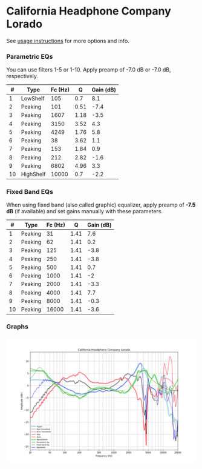 # California Headphone Company Lorado
See [usage instructions](https://github.com/jaakkopasanen/AutoEq#usage) for more options and info.

### Parametric EQs
You can use filters 1-5 or 1-10. Apply preamp of -7.0 dB or -7.0 dB, respectively.

|   # | Type      |   Fc (Hz) |    Q |   Gain (dB) |
|-----|-----------|-----------|------|-------------|
|   1 | LowShelf  |       105 | 0.7  |         8.1 |
|   2 | Peaking   |       101 | 0.51 |        -7.4 |
|   3 | Peaking   |      1607 | 1.18 |        -3.5 |
|   4 | Peaking   |      3150 | 3.52 |         4.3 |
|   5 | Peaking   |      4249 | 1.76 |         5.8 |
|   6 | Peaking   |        38 | 3.62 |         1.1 |
|   7 | Peaking   |       153 | 1.84 |         0.9 |
|   8 | Peaking   |       212 | 2.82 |        -1.6 |
|   9 | Peaking   |      6802 | 4.96 |         3.3 |
|  10 | HighShelf |     10000 | 0.7  |        -2.2 |

### Fixed Band EQs
When using fixed band (also called graphic) equalizer, apply preamp of **-7.5 dB** (if available) and set gains manually with these parameters.

|   # | Type    |   Fc (Hz) |    Q |   Gain (dB) |
|-----|---------|-----------|------|-------------|
|   1 | Peaking |        31 | 1.41 |         7.6 |
|   2 | Peaking |        62 | 1.41 |         0.2 |
|   3 | Peaking |       125 | 1.41 |        -3.8 |
|   4 | Peaking |       250 | 1.41 |        -3.8 |
|   5 | Peaking |       500 | 1.41 |         0.7 |
|   6 | Peaking |      1000 | 1.41 |        -2   |
|   7 | Peaking |      2000 | 1.41 |        -3.3 |
|   8 | Peaking |      4000 | 1.41 |         7.7 |
|   9 | Peaking |      8000 | 1.41 |        -0.3 |
|  10 | Peaking |     16000 | 1.41 |        -3.6 |

### Graphs
![](./California%20Headphone%20Company%20Lorado.png)
